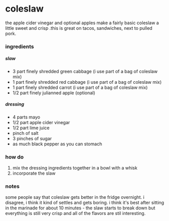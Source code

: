 # coleslaw      
the apple cider vinegar and optional apples make a fairly basic coleslaw a little sweet and crisp .this is great on tacos, sandwiches, next to pulled pork.

### ingredients
##### slaw
* 3 part finely shredded green cabbage (i use part of a bag of coleslaw mix)
* 1 part finely shredded red cabbage (i use part of a bag of coleslaw mix)
* 1 part finely shredded carrot (i use part of a bag of coleslaw mix)
* 1/2 part finely julianned apple (optional)
##### dressing
* 4 parts mayo
* 1/2 part apple cider vinegar
* 1/2 part lime juice
* pinch of salt
* 3 pinches of sugar
* as much black pepper as you can stomach

### how do
1. mix the dressing ingredients together in a bowl with a whisk
2. incorporate the slaw

### notes
some people say that coleslaw gets better in the fridge overnight. i disagree, i think it kind of settles and gets boring. i think it's best after sitting in the marinade for about 10 minutes - the slaw starts to break down but everything is still very crisp and all of the flavors are stil interesting.
